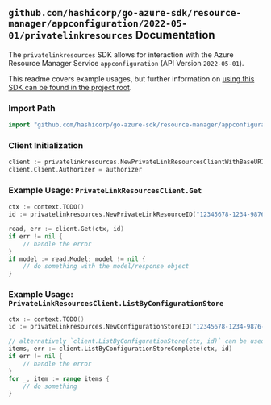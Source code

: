 
## `github.com/hashicorp/go-azure-sdk/resource-manager/appconfiguration/2022-05-01/privatelinkresources` Documentation

The `privatelinkresources` SDK allows for interaction with the Azure Resource Manager Service `appconfiguration` (API Version `2022-05-01`).

This readme covers example usages, but further information on [using this SDK can be found in the project root](https://github.com/hashicorp/go-azure-sdk/tree/main/docs).

### Import Path

```go
import "github.com/hashicorp/go-azure-sdk/resource-manager/appconfiguration/2022-05-01/privatelinkresources"
```


### Client Initialization

```go
client := privatelinkresources.NewPrivateLinkResourcesClientWithBaseURI("https://management.azure.com")
client.Client.Authorizer = authorizer
```


### Example Usage: `PrivateLinkResourcesClient.Get`

```go
ctx := context.TODO()
id := privatelinkresources.NewPrivateLinkResourceID("12345678-1234-9876-4563-123456789012", "example-resource-group", "configStoreValue", "groupValue")

read, err := client.Get(ctx, id)
if err != nil {
	// handle the error
}
if model := read.Model; model != nil {
	// do something with the model/response object
}
```


### Example Usage: `PrivateLinkResourcesClient.ListByConfigurationStore`

```go
ctx := context.TODO()
id := privatelinkresources.NewConfigurationStoreID("12345678-1234-9876-4563-123456789012", "example-resource-group", "configStoreValue")

// alternatively `client.ListByConfigurationStore(ctx, id)` can be used to do batched pagination
items, err := client.ListByConfigurationStoreComplete(ctx, id)
if err != nil {
	// handle the error
}
for _, item := range items {
	// do something
}
```

